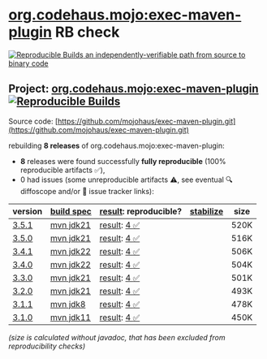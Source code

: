 [org.codehaus.mojo:exec-maven-plugin](https://central.sonatype.com/artifact/org.codehaus.mojo/exec-maven-plugin/versions) RB check
=======

[![Reproducible Builds](https://reproducible-builds.org/images/logos/rb.svg) an independently-verifiable path from source to binary code](https://reproducible-builds.org/)

## Project: [org.codehaus.mojo:exec-maven-plugin](https://central.sonatype.com/artifact/org.codehaus.mojo/exec-maven-plugin/versions) [![Reproducible Builds](https://img.shields.io/endpoint?url=https://raw.githubusercontent.com/jvm-repo-rebuild/reproducible-central/master/content/org/codehaus/mojo/exec-maven-plugin/badge.json)](https://github.com/jvm-repo-rebuild/reproducible-central/blob/master/content/org/codehaus/mojo/exec-maven-plugin/README.md)

Source code: [https://github.com/mojohaus/exec-maven-plugin.git](https://github.com/mojohaus/exec-maven-plugin.git)

rebuilding **8 releases** of org.codehaus.mojo:exec-maven-plugin:
- **8** releases were found successfully **fully reproducible** (100% reproducible artifacts :white_check_mark:),
- 0 had issues (some unreproducible artifacts :warning:, see eventual :mag: diffoscope and/or :memo: issue tracker links):

| version | [build spec](/BUILDSPEC.md) | [result](https://reproducible-builds.org/docs/jvm/): reproducible? | [stabilize](https://github.com/google/oss-rebuild/blob/main/cmd/stabilize/README.md) | size |
| -- | --------- | ------ | ------ | -- |
| [3.5.1](https://central.sonatype.com/artifact/org.codehaus.mojo/exec-maven-plugin/3.5.1/pom) | [mvn jdk21](exec-maven-plugin-3.5.1.buildspec) | [result](exec-maven-plugin-3.5.1.buildinfo): [4 :white_check_mark: ](exec-maven-plugin-3.5.1.buildcompare) | | 520K |
| [3.5.0](https://central.sonatype.com/artifact/org.codehaus.mojo/exec-maven-plugin/3.5.0/pom) | [mvn jdk21](exec-maven-plugin-3.5.0.buildspec) | [result](exec-maven-plugin-3.5.0.buildinfo): [4 :white_check_mark: ](exec-maven-plugin-3.5.0.buildcompare) | | 516K |
| [3.4.1](https://central.sonatype.com/artifact/org.codehaus.mojo/exec-maven-plugin/3.4.1/pom) | [mvn jdk22](exec-maven-plugin-3.4.1.buildspec) | [result](exec-maven-plugin-3.4.1.buildinfo): [4 :white_check_mark: ](exec-maven-plugin-3.4.1.buildcompare) | | 506K |
| [3.4.0](https://central.sonatype.com/artifact/org.codehaus.mojo/exec-maven-plugin/3.4.0/pom) | [mvn jdk22](exec-maven-plugin-3.4.0.buildspec) | [result](exec-maven-plugin-3.4.0.buildinfo): [4 :white_check_mark: ](exec-maven-plugin-3.4.0.buildcompare) | | 504K |
| [3.3.0](https://central.sonatype.com/artifact/org.codehaus.mojo/exec-maven-plugin/3.3.0/pom) | [mvn jdk21](exec-maven-plugin-3.3.0.buildspec) | [result](exec-maven-plugin-3.3.0.buildinfo): [4 :white_check_mark: ](exec-maven-plugin-3.3.0.buildcompare) | | 501K |
| [3.2.0](https://central.sonatype.com/artifact/org.codehaus.mojo/exec-maven-plugin/3.2.0/pom) | [mvn jdk21](exec-maven-plugin-3.2.0.buildspec) | [result](exec-maven-plugin-3.2.0.buildinfo): [4 :white_check_mark: ](exec-maven-plugin-3.2.0.buildcompare) | | 493K |
| [3.1.1](https://central.sonatype.com/artifact/org.codehaus.mojo/exec-maven-plugin/3.1.1/pom) | [mvn jdk8](exec-maven-plugin-3.1.1.buildspec) | [result](exec-maven-plugin-3.1.1.buildinfo): [4 :white_check_mark: ](exec-maven-plugin-3.1.1.buildcompare) | | 478K |
| [3.1.0](https://central.sonatype.com/artifact/org.codehaus.mojo/exec-maven-plugin/3.1.0/pom) | [mvn jdk11](exec-maven-plugin-3.1.0.buildspec) | [result](exec-maven-plugin-3.1.0.buildinfo): [4 :white_check_mark: ](exec-maven-plugin-3.1.0.buildcompare) | | 450K |

<i>(size is calculated without javadoc, that has been excluded from reproducibility checks)</i>
